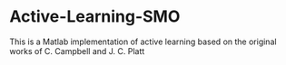 # Active-Learning-SMO
This is a Matlab implementation of active learning based on the original works of C. Campbell and J. C. Platt
